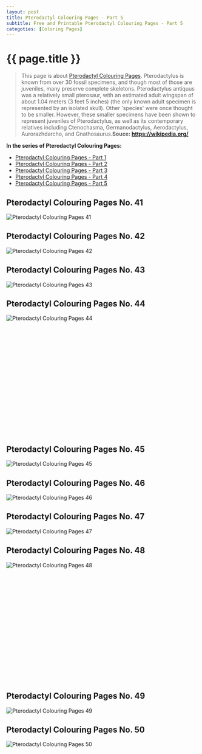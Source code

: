 ```yaml
---
layout: post
title: Pterodactyl Colouring Pages - Part 5
subtitle: Free and Printable Pterodactyl Colouring Pages - Part 5
categoties: [Coloring Pages]
---
```

{{ page.title }}
================
> This page is about [Pterodactyl Colouring Pages](https://hoanghabelle.github.io/). Pterodactylus is known from over 30 fossil specimens, and though most of those are juveniles, many preserve complete skeletons. Pterodactylus antiquus was a relatively small pterosaur, with an estimated adult wingspan of about 1.04 meters (3 feet 5 inches) (the only known adult specimen is represented by an isolated skull). Other 'species' were once thought to be smaller. However, these smaller specimens have been shown to represent juveniles of Pterodactylus, as well as its contemporary relatives including Ctenochasma, Germanodactylus, Aerodactylus, Aurorazhdarcho, and Gnathosaurus.__Souce: https://wikipedia.org/__

**In the series of Pterodactyl Colouring Pages:**

* [Pterodactyl Colouring Pages - Part 1](https://hoanghabelle.github.io/2017/11/16/Pterodactyl-Colouring-Pages-part-1.html)
* [Pterodactyl Colouring Pages - Part 2](https://hoanghabelle.github.io/2017/11/16/Pterodactyl-Colouring-Pages-part-2.html)
* [Pterodactyl Colouring Pages - Part 3](https://hoanghabelle.github.io/2017/11/16/Pterodactyl-Colouring-Pages-part-3.html)
* [Pterodactyl Colouring Pages - Part 4](https://hoanghabelle.github.io/2017/11/16/Pterodactyl-Colouring-Pages-part-4.html)
* [Pterodactyl Colouring Pages - Part 5](https://hoanghabelle.github.io/2017/11/16/Pterodactyl-Colouring-Pages-part-5.html)
## Pterodactyl Colouring Pages No. 41
![Pterodactyl Colouring Pages 41](https://hoanghabelle.github.io/img2/Pterodactyl-Colouring-Pages%20(41).jpg "Pterodactyl Colouring Pages 41")

## Pterodactyl Colouring Pages No. 42
![Pterodactyl Colouring Pages 42](https://hoanghabelle.github.io/img2/Pterodactyl-Colouring-Pages%20(42).jpg "Pterodactyl Colouring Pages 42")

## Pterodactyl Colouring Pages No. 43
![Pterodactyl Colouring Pages 43](https://hoanghabelle.github.io/img2/Pterodactyl-Colouring-Pages%20(43).jpg "Pterodactyl Colouring Pages 43")

## Pterodactyl Colouring Pages No. 44
![Pterodactyl Colouring Pages 44](https://hoanghabelle.github.io/img2/Pterodactyl-Colouring-Pages%20(44).jpg "Pterodactyl Colouring Pages 44")

<script async src="//pagead2.googlesyndication.com/pagead/js/adsbygoogle.js"></script><!-- Texxtonly --><ins class="adsbygoogle" style="display:inline-block;width:336px;height:280px" data-ad-client="ca-pub-6753140515841889" data-ad-slot="3207852233"></ins><script>(adsbygoogle = window.adsbygoogle || []).push({}); </script>

## Pterodactyl Colouring Pages No. 45
![Pterodactyl Colouring Pages 45](https://hoanghabelle.github.io/img2/Pterodactyl-Colouring-Pages%20(45).jpg "Pterodactyl Colouring Pages 45")

## Pterodactyl Colouring Pages No. 46
![Pterodactyl Colouring Pages 46](https://hoanghabelle.github.io/img2/Pterodactyl-Colouring-Pages%20(46).jpg "Pterodactyl Colouring Pages 46")

## Pterodactyl Colouring Pages No. 47
![Pterodactyl Colouring Pages 47](https://hoanghabelle.github.io/img2/Pterodactyl-Colouring-Pages%20(47).jpg "Pterodactyl Colouring Pages 47")

## Pterodactyl Colouring Pages No. 48
![Pterodactyl Colouring Pages 48](https://hoanghabelle.github.io/img2/Pterodactyl-Colouring-Pages%20(48).jpg "Pterodactyl Colouring Pages 48")

<script async src="//pagead2.googlesyndication.com/pagead/js/adsbygoogle.js"></script><!-- Texxtonly --><ins class="adsbygoogle" style="display:inline-block;width:336px;height:280px" data-ad-client="ca-pub-6753140515841889" data-ad-slot="3207852233"></ins><script>(adsbygoogle = window.adsbygoogle || []).push({}); </script>

## Pterodactyl Colouring Pages No. 49
![Pterodactyl Colouring Pages 49](https://hoanghabelle.github.io/img2/Pterodactyl-Colouring-Pages%20(49).jpg "Pterodactyl Colouring Pages 49")

## Pterodactyl Colouring Pages No. 50
![Pterodactyl Colouring Pages 50](https://hoanghabelle.github.io/img2/Pterodactyl-Colouring-Pages%20(50).jpg "Pterodactyl Colouring Pages 50")

